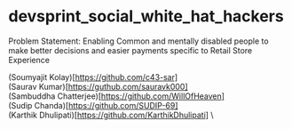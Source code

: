 # devsprint_social_white_hat_hackers

Problem Statement: Enabling Common and mentally disabled people to make better decisions and easier payments specific to Retail Store Experience

(Soumyajit Kolay)[https://github.com/c43-sar] \
(Saurav Kumar)[https://guthub.com/sauravk000] \
(Sambuddha Chatterjee)[https://github.com/WillOfHeaven] \
(Sudip Chanda)[https://github.com/SUDIP-69] \
(Karthik Dhulipati)[https://github.com/KarthikDhulipati] \
